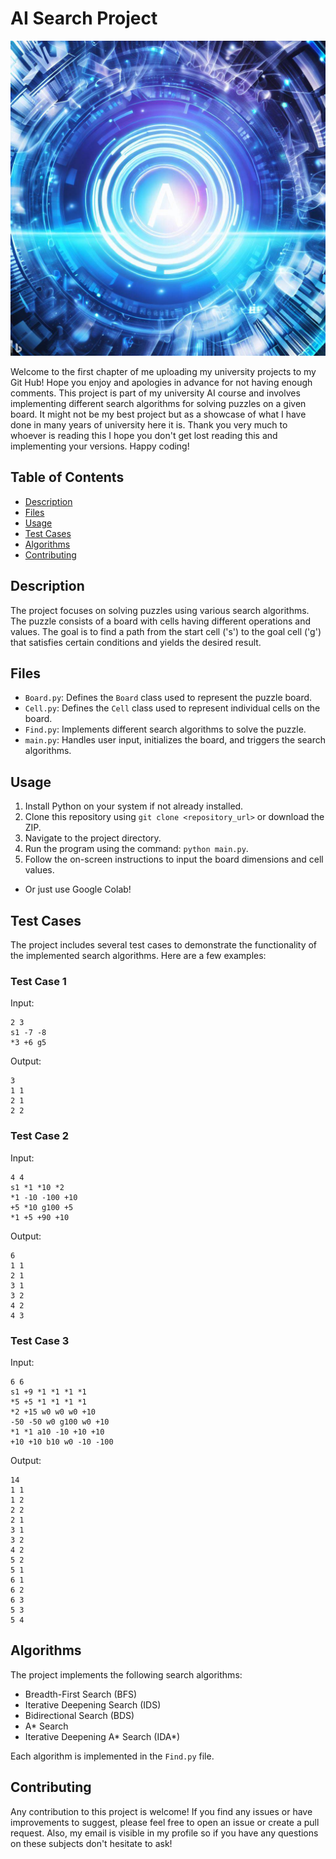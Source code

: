 # AI Search Project
![README image](https://github.com/faridmmz/AI-Search-Python-Proj/blob/main/README_Image.jpg)

Welcome to the first chapter of me uploading my university projects to my Git Hub! Hope you enjoy and apologies in advance for not having enough comments.
This project is part of my university AI course and involves implementing different search algorithms for solving puzzles on a given board. 
It might not be my best project but as a showcase of what I have done in many years of university here it is. Thank you very much to whoever is reading this I hope you don't get lost reading this and implementing your versions. Happy coding!

## Table of Contents

- [Description](#description)
- [Files](#files)
- [Usage](#usage)
- [Test Cases](#test-cases)
- [Algorithms](#algorithms)
- [Contributing](#contributing)

## Description

The project focuses on solving puzzles using various search algorithms. The puzzle consists of a board with cells having different operations and values. The goal is to find a path from the start cell ('s') to the goal cell ('g') that satisfies certain conditions and yields the desired result.

## Files

- `Board.py`: Defines the `Board` class used to represent the puzzle board.
- `Cell.py`: Defines the `Cell` class used to represent individual cells on the board.
- `Find.py`: Implements different search algorithms to solve the puzzle.
- `main.py`: Handles user input, initializes the board, and triggers the search algorithms.

## Usage

1. Install Python on your system if not already installed.
2. Clone this repository using `git clone <repository_url>` or download the ZIP.
3. Navigate to the project directory.
4. Run the program using the command: `python main.py`.
5. Follow the on-screen instructions to input the board dimensions and cell values.

* Or just use Google Colab!

## Test Cases

The project includes several test cases to demonstrate the functionality of the implemented search algorithms. Here are a few examples:

### Test Case 1

Input:
```
2 3
s1 -7 -8
*3 +6 g5
```
Output:
```
3
1 1
2 1
2 2
```

### Test Case 2

Input:
```
4 4
s1 *1 *10 *2
*1 -10 -100 +10
+5 *10 g100 +5
*1 +5 +90 +10
```
Output:
```
6
1 1
2 1
3 1
3 2
4 2
4 3
```

### Test Case 3

Input:
```
6 6
s1 +9 *1 *1 *1 *1
*5 +5 *1 *1 *1 *1
*2 +15 w0 w0 w0 +10
-50 -50 w0 g100 w0 +10
*1 *1 a10 -10 +10 +10
+10 +10 b10 w0 -10 -100
```
Output:
```
14
1 1
1 2
2 2
2 1
3 1
3 2
4 2
5 2
5 1
6 1
6 2
6 3
5 3
5 4
```

## Algorithms

The project implements the following search algorithms:
- Breadth-First Search (BFS)
- Iterative Deepening Search (IDS)
- Bidirectional Search (BDS)
- A* Search
- Iterative Deepening A* Search (IDA*)

Each algorithm is implemented in the `Find.py` file.

## Contributing

Any contribution to this project is welcome! If you find any issues or have improvements to suggest, please feel free to open an issue or create a pull request. Also, my email is visible in my profile so if you have any questions on these subjects don't hesitate to ask!
